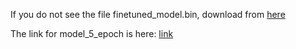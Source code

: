 If you do not see the file finetuned_model.bin, download from [here](https://1drv.ms/u/s!AooxrcG3bDY4lHTcIuT4lqyQEpF2?e=o4HPGg)

The link for model_5_epoch is here: [link](https://1drv.ms/u/s!AooxrcG3bDY4lHPuoDt96vC5TfEW?e=HRvIKD)


